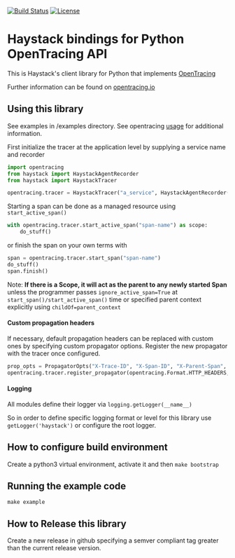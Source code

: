 [![Build Status](https://travis-ci.org/ExpediaDotCom/haystack-client-python.svg?branch=master)](https://travis-ci.org/ExpediaDotCom/haystack-client-python)
[![License](https://img.shields.io/badge/license-Apache%20License%202.0-blue.svg)](https://github.com/ExpediaDotCom/haystack/blob/master/LICENSE)

# Haystack bindings for Python OpenTracing API
This is Haystack's client library for Python that implements [OpenTracing](https://github.com/opentracing/opentracing-python/)

Further information can be found on [opentracing.io](https://opentracing.io/) 

## Using this library
See examples in /examples directory. See opentracing [usage](https://github.com/opentracing/opentracing-python/#usage) for additional information.


First initialize the tracer at the application level by supplying a service name and recorder
```python
import opentracing
from haystack import HaystackAgentRecorder
from haystack import HaystackTracer

opentracing.tracer = HaystackTracer("a_service", HaystackAgentRecorder())
```

Starting a span can be done as a managed resource using `start_active_span()`
```python
with opentracing.tracer.start_active_span("span-name") as scope:
    do_stuff()
```

or finish the span on your own terms with
```python
span = opentracing.tracer.start_span("span-name")
do_stuff()
span.finish()
```

Note: **If there is a Scope, it will act as the parent to any newly started Span** unless the programmer passes 
`ignore_active_span=True` at `start_span()/start_active_span()` time or specified parent context explicitly using 
`childOf=parent_context`

#### Custom propagation headers
If necessary, default propagation headers can be replaced with custom ones by specifying custom propagator options. Register the new propagator with the tracer once configured. 
```python
prop_opts = PropagatorOpts("X-Trace-ID", "X-Span-ID", "X-Parent-Span", "X-baggage-")
opentracing.tracer.register_propagator(opentracing.Format.HTTP_HEADERS, TextPropagator(prop_opts))
```

#### Logging
All modules define their logger via `logging.getLogger(__name__)`

So in order to define specific logging format or level for this library use `getLogger('haystack')` or configure the
root logger.

## How to configure build environment
Create a python3 virtual environment, activate it and then `make bootstrap`

## Running the example code
`make example`

## How to Release this library
Create a new release in github specifying a semver compliant tag greater than the current release version.
